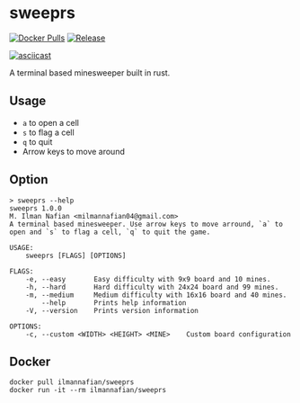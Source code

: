 # sweeprs

[![Docker Pulls](https://img.shields.io/docker/pulls/ilmannafian/sweeprs?label=Docker%20Pulls)](https://hub.docker.com/repository/docker/ilmannafian/sweeprs)
[![Release](https://github.com/ilmannafian04/sweeprs/actions/workflows/release.yml/badge.svg)](https://github.com/ilmannafian04/sweeprs/actions/workflows/release.yml)

[![asciicast](https://asciinema.org/a/388134.svg)](https://asciinema.org/a/388134)

A terminal based minesweeper built in rust.

## Usage

- `a` to open a cell
- `s` to flag a cell
- `q` to quit
- Arrow keys to move around

## Option

```
> sweeprs --help
sweeprs 1.0.0
M. Ilman Nafian <milmannafian04@gmail.com>
A terminal based minesweeper. Use arrow keys to move arround, `a` to open and `s` to flag a cell, `q` to quit the game.

USAGE:
    sweeprs [FLAGS] [OPTIONS]

FLAGS:
    -e, --easy       Easy difficulty with 9x9 board and 10 mines.
    -h, --hard       Hard difficulty with 24x24 board and 99 mines.
    -m, --medium     Medium difficulty with 16x16 board and 40 mines.
        --help       Prints help information
    -V, --version    Prints version information

OPTIONS:
    -c, --custom <WIDTH> <HEIGHT> <MINE>    Custom board configuration

```

## Docker

```shell
docker pull ilmannafian/sweeprs
docker run -it --rm ilmannafian/sweeprs
```

